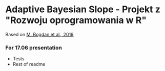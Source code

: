 # Adaptive Bayesian Slope - Projekt z "Rozwoju oprogramowania w R"

Based on [M. Bogdan et al., 2019](https://arxiv.org/pdf/1909.06631.pdf)

### For 17.06 presentation
* Tests
* Rest of readme
